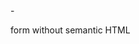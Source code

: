 <!DOCTYPE html>
<html lang="en">

<head>
<meta charset ="UTF-8">-

<title>form without semantic HTML</title>

</head>

<body>

<hi>form without semantic HTML</hi>

<form>
<label for="fullName"
